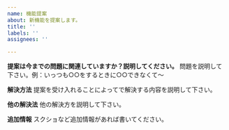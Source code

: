 ```yaml
---
name: 機能提案
about: 新機能を提案します。
title: ''
labels: ''
assignees: ''

---
```


<!-- ［機能提案をする前に］ -->
<!--
1. 同じ提案があるか確認してください。Closedも忘れずに。
2. ヘルプをよく読んでください。
3. 実現可能そうなものを書いてください。
-->

**提案は今までの問題に関連していますか？説明してください。**
問題を説明して下さい。例：いっつも○○をするときに○○できなくて～

**解決方法**
提案を受け入れることによってで解決する内容を説明して下さい。

**他の解決法**
他の解決方を説明して下さい。

**追加情報**
スクショなど追加情報があれば書いてください。

